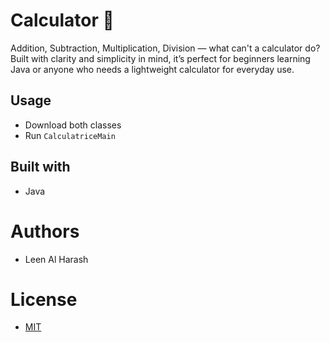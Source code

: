 # Calculator 🧮
Addition, Subtraction, Multiplication, Division — what can't a calculator do?
Built with clarity and simplicity in mind, it’s perfect for beginners learning Java or anyone who needs a lightweight calculator for everyday use.

## Usage
- Download both classes
- Run `CalculatriceMain`

## Built with
- Java

# Authors
- Leen Al Harash

# License
- [MIT](https://choosealicense.com/licenses/mit/)

